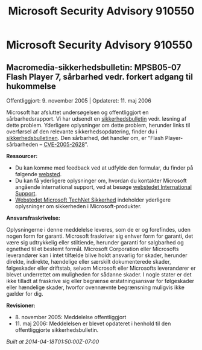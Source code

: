 ﻿---
title: Microsoft Security Advisory 910550
TOCTitle: "910550"
ms:assetid: "910550"
ms:mtpsurl: https://technet.microsoft.com/da-DK/library/910550(v=Security.10)
ms:contentKeyID: 61223850
ms.date: 04/18/2014
mtps_version: v=Security.10
ms.translationtype: HT
---

# Microsoft Security Advisory 910550

## Macromedia-sikkerhedsbulletin: MPSB05-07 Flash Player 7, sårbarhed vedr. forkert adgang til hukommelse

Offentliggjort: 9. november 2005 | Opdateret: 11. maj 2006

Microsoft har afsluttet undersøgelsen og offentliggjort en sårbarhedsrapport. Vi har udsendt en [sikkerhedsbulletin](http://go.microsoft.com/fwlink/?linkid=59989) vedr. løsning af dette problem. Yderligere oplysninger om dette problem, herunder links til overførsel af den relevante sikkerhedsopdatering, finder du i [sikkerhedsbulletinen](http://go.microsoft.com/fwlink/?linkid=59989). Den sårbarhed, det handler om, er "Flash Player-sårbarheden – [CVE-2005-2628](http://www.cve.mitre.org/cgi-bin/cvename.cgi?name=cve-2005-2628)".

**Ressourcer:**

  - Du kan komme med feedback ved at udfylde den formular, du finder på følgende [websted](https://support.microsoft.com/common/survey.aspx?scid=sw;en;1257&amp;showpage=1&amp;ws=technet&amp;sd=tech).
  - Du kan få yderligere oplysninger om, hvordan du kontakter Microsoft angående international support, ved at besøge [webstedet International Support](http://go.microsoft.com/fwlink/?linkid=21155).
  - [Webstedet Microsoft TechNet Sikkerhed](http://www.microsoft.com/danmark/technet/sikkerhed/default.mspx) indeholder yderligere oplysninger om sikkerheden i Microsoft-produkter.

**Ansvarsfraskrivelse:**

Oplysningerne i denne meddelelse leveres, som de er og forefindes, uden nogen form for garanti. Microsoft fraskriver sig enhver form for garanti, det være sig udtrykkelig eller stiltiende, herunder garanti for salgbarhed og egnethed til et bestemt formål. Microsoft Corporation eller Microsofts leverandører kan i intet tilfælde blive holdt ansvarlig for skader, herunder direkte, indirekte, hændelige eller særskilt dokumenterede skader, følgeskader eller driftstab, selvom Microsoft eller Microsofts leverandører er blevet underrettet om muligheden for sådanne skader. I nogle stater er det ikke tilladt at fraskrive sig eller begrænse erstatningsansvar for følgeskader eller hændelige skader, hvorfor ovennævnte begrænsning muligvis ikke gælder for dig.

**Revisioner:**

  - 8\. november 2005: Meddelelse offentliggjort
  - 11\. maj 2006: Meddelelsen er blevet opdateret i henhold til den offentliggjorte sikkerhedsbulletin.

*Built at 2014-04-18T01:50:00Z-07:00*

